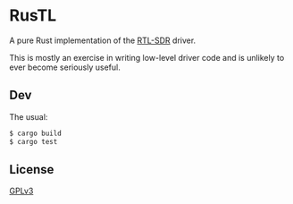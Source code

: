 # RusTL

A pure Rust implementation of the [RTL-SDR](https://github.com/osmocom/rtl-sdr/) driver.

This is mostly an exercise in writing low-level driver code and is unlikely to ever become seriously useful.

## Dev

The usual:

```bash
$ cargo build
$ cargo test
```

## License

[GPLv3](LICENSE)

